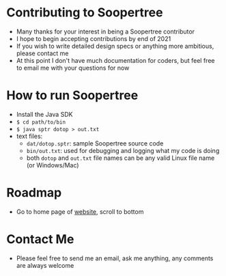 # Contributing to Soopertree
* Many thanks for your interest in being a Soopertree contributor
* I hope to begin accepting contributions by end of 2021
* If you wish to write detailed design specs or anything more ambitious, please contact me
* At this point I don't have much documentation for coders, but feel free to email me with your questions for now
# How to run Soopertree
* Install the Java SDK
* `$ cd path/to/bin`
* `$ java sptr dotop > out.txt`
* text files:
  * `dat/dotop.sptr`: sample Soopertree source code
  * `bin/out.txt`: used for debugging and logging what my code is doing
  * both `dotop` and `out.txt` file names can be any valid Linux file name (or Windows/Mac)
# Roadmap
* Go to home page of [website](http://soopertree.com), scroll to bottom
# Contact Me
* Please feel free to send me an email, ask me anything, any comments are always welcome
